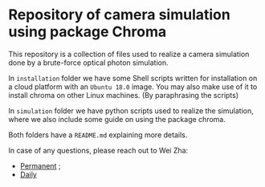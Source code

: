 # Repository of camera simulation using package Chroma

This repository is a collection of files used to realize a camera simulation done by a brute-force optical photon simulation. 

In `installation` folder we have some Shell scripts written for installation on a cloud platform with an `Ubuntu 18.0` image. You may also make use of it to install chroma on other Linux machines. (By paraphrasing the scripts)

In `simulation` folder we have python scripts used to realize the simulation, where we also include some guide on using the package chroma. 

Both folders have a `README.md` explaining more details. 

In case of any questions, please reach out to Wei Zha:

+ [Permanent](mailto:wzha38@163.com) ; 
+ [Daily](mailto:wpz5141@psu.edu)